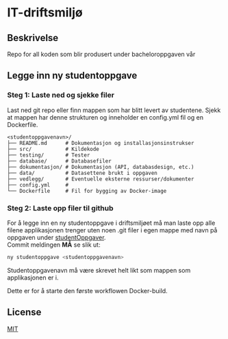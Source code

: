 # IT-driftsmiljø
## Beskrivelse
Repo for all koden som blir produsert under bacheloroppgaven vår


## Legge inn ny studentoppgave
### Steg 1: Laste ned og sjekke filer
Last ned git repo eller finn mappen som har blitt levert av studentene. Sjekk at mappen har denne strukturen og inneholder en config.yml fil og en Dockerfile.
```plaintext
<studentoppgavenavn>/
├── README.md      # Dokumentasjon og installasjonsinstrukser
├── src/           # Kildekode
├── testing/       # Tester
├── database/      # Databasefiler
├── dokumentasjon/ # Dokumentasjon (API, databasdesign, etc.)
├── data/          # Datasettene brukt i oppgaven
├── vedlegg/       # Eventuelle eksterne ressurser/dokumenter
├── config.yml     # 
└── Dockerfile     # Fil for bygging av Docker-image
```

### Steg 2: Laste opp filer til github
For å legge inn en ny studentoppgave i driftsmiljøet må man laste opp alle filene applikasjonen trenger uten noen .git filer i egen mappe med navn på oppgaven under [studentOppgaver](/studentOppgaver).
<br> 
Commit meldingen **MÅ** se slik ut:
```bash
ny studentoppgave <studentoppgavenavn>
```
Studentoppgavenavn må være skrevet helt likt som mappen som applikasjonen er i.

Dette er for å starte den første workflowen Docker-build. 




## License

[MIT](https://choosealicense.com/licenses/mit/)